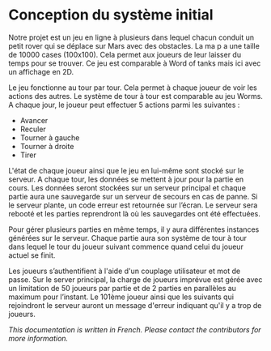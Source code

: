 # Conception du système initial

Notre projet est un jeu en ligne à plusieurs dans lequel chacun conduit un petit rover qui se déplace sur Mars avec des obstacles. La ma p a une taille de 10000 cases (100x100). Cela permet aux joueurs de leur laisser du temps pour se trouver. Ce jeu est comparable à Word of tanks mais ici avec un affichage en 2D.

Le jeu fonctionne au tour par tour. Cela permet à chaque joueur de voir les actions des autres. Le système de tour à tour est comparable au jeu Worms. A chaque jour, le joueur peut effectuer 5 actions parmi les suivantes :
- Avancer
- Reculer
- Tourner à gauche
- Tourner à droite
- Tirer

L'état de chaque joueur ainsi que le jeu en lui-même sont stocké sur le serveur. A chaque tour, les données se mettent à jour pour la partie en cours. Les données seront stockées sur un serveur principal et chaque partie aura une sauvegarde sur un serveur de secours en cas de panne. Si le serveur plante, un code erreur est retournée sur l’écran. Le serveur sera rebooté et les parties reprendront là où les sauvegardes ont été effectuées.

Pour gérer plusieurs parties en même temps, il y aura différentes instances générées sur le serveur. Chaque partie aura son système de tour à tour dans lequel le tour du joueur suivant commence quand celui du joueur actuel se finit.

Les joueurs s’authentifient à l'aide d'un couplage utilisateur et mot de passe. Sur le server principal, la charge de joueurs imprévue est gérée avec un limitation de 50 joueurs par partie et de 2 parties en parallèles au maximum pour l’instant. Le 101ème joueur ainsi que les suivants qui rejoindront le serveur auront un message d'erreur indiquant qu'il y a trop de joueurs.

*This documentation is written in French. 
Please contact the contributors for more information.*
